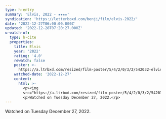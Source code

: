 ```yaml
---
type: h-entry
summary: 'Elvis, 2022 - ★★★★'
syndication: 'https://letterboxd.com/benji/film/elvis-2022/'
date: '2022-12-27T06:00:00.000Z'
updated: '2022-12-28T07:20:27.000Z'
u-watch-of:
  type: h-cite
  properties:
    title: Elvis
    year: '2022'
    rating: '4.0'
    rewatch: false
    poster: >-
      https://a.ltrbxd.com/resized/film-poster/5/4/2/0/3/2/542032-elvis-0-600-0-900-crop.jpg?v=c8e56b86bc
    watched-date: '2022-12-27'
    content:
      html: >-
        <p><img
        src="https://a.ltrbxd.com/resized/film-poster/5/4/2/0/3/2/542032-elvis-0-600-0-900-crop.jpg?v=c8e56b86bc"/></p>
        <p>Watched on Tuesday December 27, 2022.</p>
---
```

Watched on Tuesday December 27, 2022.
